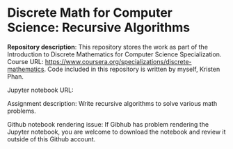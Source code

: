 # Discrete Math for Computer Science: Recursive Algorithms

__Repository description__: This repository stores the work as part of the Introduction to Discrete Mathematics for Computer Science Specialization. Course URL: https://www.coursera.org/specializations/discrete-mathematics. Code included in this repository is written by myself, Kristen Phan.

Jupyter notebook URL: 

Assignment description: Write recursive algorithms to solve various math problems. 

Github notebook rendering issue: If Gibhub has problem rendering the Jupyter notebook, you are welcome to download the notebook and review it outside of this Github account.
